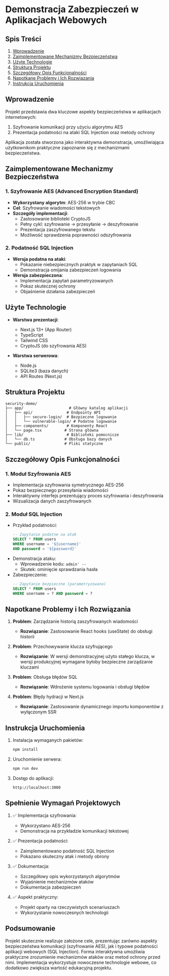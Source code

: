 # Demonstracja Zabezpieczeń w Aplikacjach Webowych

## Spis Treści
1. [Wprowadzenie](#wprowadzenie)
2. [Zaimplementowane Mechanizmy Bezpieczeństwa](#zaimplementowane-mechanizmy-bezpieczeństwa)
3. [Użyte Technologie](#użyte-technologie)
4. [Struktura Projektu](#struktura-projektu)
5. [Szczegółowy Opis Funkcjonalności](#szczegółowy-opis-funkcjonalności)
6. [Napotkane Problemy i Ich Rozwiązania](#napotkane-problemy-i-ich-rozwiązania)
7. [Instrukcja Uruchomienia](#instrukcja-uruchomienia)

## Wprowadzenie

Projekt przedstawia dwa kluczowe aspekty bezpieczeństwa w aplikacjach internetowych:
1. Szyfrowanie komunikacji przy użyciu algorytmu AES
2. Prezentacja podatności na ataki SQL Injection oraz metody ochrony

Aplikacja została stworzona jako interaktywna demonstracja, umożliwiająca użytkownikom praktyczne zapoznanie się z mechanizmami bezpieczeństwa.

## Zaimplementowane Mechanizmy Bezpieczeństwa

### 1. Szyfrowanie AES (Advanced Encryption Standard)
- **Wykorzystany algorytm**: AES-256 w trybie CBC
- **Cel**: Szyfrowanie wiadomości tekstowych
- **Szczegóły implementacji**: 
  - Zastosowanie biblioteki CryptoJS
  - Pełny cykl: szyfrowanie -> przesyłanie -> deszyfrowanie
  - Prezentacja zaszyfrowanego tekstu
  - Możliwość sprawdzenia poprawności odszyfrowania

### 2. Podatność SQL Injection
- **Wersja podatna na ataki**:
  - Pokazanie niebezpiecznych praktyk w zapytaniach SQL
  - Demonstracja omijania zabezpieczeń logowania
- **Wersja zabezpieczona**:
  - Implementacja zapytań parametryzowanych
  - Pokaz skutecznej ochrony
  - Objaśnienie działania zabezpieczeń

## Użyte Technologie

- **Warstwa prezentacji**:
  - Next.js 13+ (App Router)
  - TypeScript
  - Tailwind CSS
  - CryptoJS (do szyfrowania AES)

- **Warstwa serwerowa**:
  - Node.js
  - SQLite3 (baza danych)
  - API Routes (Next.js)

## Struktura Projektu

```
security-demo/
├── app/                    # Główny katalog aplikacji
│   ├── api/               # Endpointy API
│   │   ├── secure-login/  # Bezpieczne logowanie
│   │   └── vulnerable-login/ # Podatne logowanie
│   ├── components/        # Komponenty React
│   └── page.tsx          # Strona główna
├── lib/                   # Biblioteki pomocnicze
│   └── db.ts             # Obsługa bazy danych
└── public/               # Pliki statyczne
```

## Szczegółowy Opis Funkcjonalności

### 1. Moduł Szyfrowania AES
- Implementacja szyfrowania symetrycznego AES-256
- Pokaz bezpiecznego przesyłania wiadomości
- Interaktywny interfejs prezentujący proces szyfrowania i deszyfrowania
- Wizualizacja danych zaszyfrowanych

### 2. Moduł SQL Injection
- Przykład podatności:
  ```sql
  -- Zapytanie podatne na atak
  SELECT * FROM users 
  WHERE username = '${username}' 
  AND password = '${password}'
  ```
- Demonstracja ataku:
  - Wprowadzenie kodu: `admin' --`
  - Skutek: ominięcie sprawdzania hasła
- Zabezpieczenie:
  ```sql
  -- Zapytanie bezpieczne (parametryzowane)
  SELECT * FROM users 
  WHERE username = ? AND password = ?
  ```

## Napotkane Problemy i Ich Rozwiązania

1. **Problem**: Zarządzanie historią zaszyfrowanych wiadomości
   - **Rozwiązanie**: Zastosowanie React hooks (useState) do obsługi historii

2. **Problem**: Przechowywanie klucza szyfrującego
   - **Rozwiązanie**: W wersji demonstracyjnej użyto stałego klucza, w wersji produkcyjnej wymagane byłoby bezpieczne zarządzanie kluczami

3. **Problem**: Obsługa błędów SQL
   - **Rozwiązanie**: Wdrożenie systemu logowania i obsługi błędów

4. **Problem**: Błędy hydracji w Next.js
   - **Rozwiązanie**: Zastosowanie dynamicznego importu komponentów z wyłączonym SSR

## Instrukcja Uruchomienia

1. Instalacja wymaganych pakietów:
   ```bash
   npm install
   ```

2. Uruchomienie serwera:
   ```bash
   npm run dev
   ```

3. Dostęp do aplikacji:
   ```
   http://localhost:3000
   ```

## Spełnienie Wymagań Projektowych

1. ✅ Implementacja szyfrowania:
   - Wykorzystano AES-256
   - Demonstracja na przykładzie komunikacji tekstowej

2. ✅ Prezentacja podatności:
   - Zaimplementowano podatność SQL Injection
   - Pokazano skuteczny atak i metody obrony

3. ✅ Dokumentacja:
   - Szczegółowy opis wykorzystanych algorytmów
   - Wyjaśnienie mechanizmów ataków
   - Dokumentacja zabezpieczeń

4. ✅ Aspekt praktyczny:
   - Projekt oparty na rzeczywistych scenariuszach
   - Wykorzystanie nowoczesnych technologii

## Podsumowanie

Projekt skutecznie realizuje założone cele, prezentując zarówno aspekty bezpieczeństwa komunikacji (szyfrowanie AES), jak i typowe podatności aplikacji webowych (SQL Injection). Forma interaktywna umożliwia praktyczne zrozumienie mechanizmów ataków oraz metod ochrony przed nimi. Implementacja wykorzystuje nowoczesne technologie webowe, co dodatkowo zwiększa wartość edukacyjną projektu.
